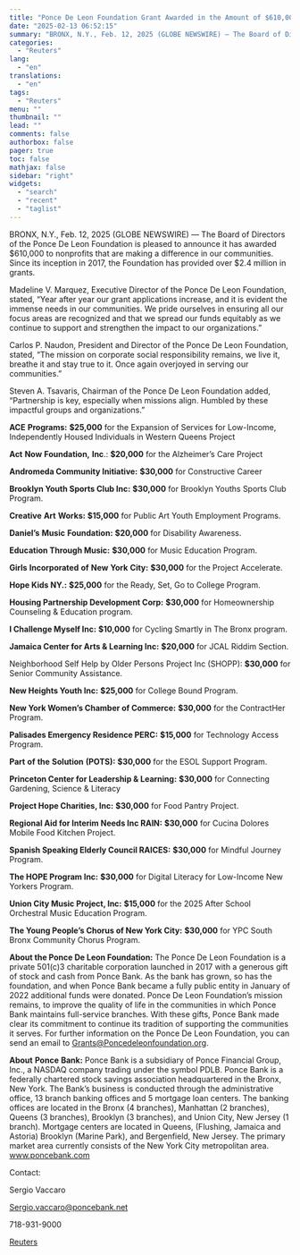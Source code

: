```yaml
---
title: "Ponce De Leon Foundation Grant Awarded in the Amount of $610,000 to Nonprofits"
date: "2025-02-13 06:52:15"
summary: "BRONX, N.Y., Feb. 12, 2025 (GLOBE NEWSWIRE) — The Board of Directors of the Ponce De Leon Foundation is pleased to announce it has awarded $610,000 to nonprofits that are making a difference in our communities. Since its inception in 2017, the Foundation has provided over $2.4 million in grants.Madeline..."
categories:
  - "Reuters"
lang:
  - "en"
translations:
  - "en"
tags:
  - "Reuters"
menu: ""
thumbnail: ""
lead: ""
comments: false
authorbox: false
pager: true
toc: false
mathjax: false
sidebar: "right"
widgets:
  - "search"
  - "recent"
  - "taglist"
---
```


BRONX, N.Y., Feb. 12, 2025 (GLOBE NEWSWIRE) — The Board of Directors of the Ponce De Leon Foundation is pleased to announce it has awarded $610,000 to nonprofits that are making a difference in our communities. Since its inception in 2017, the Foundation has provided over $2.4 million in grants.

Madeline V. Marquez, Executive Director of the Ponce De Leon Foundation, stated, “Year after year our grant applications increase, and it is evident the immense needs in our communities. We pride ourselves in ensuring all our focus areas are recognized and that we spread our funds equitably as we continue to support and strengthen the impact to our organizations.”

Carlos P. Naudon, President and Director of the Ponce De Leon Foundation, stated, “The mission on corporate social responsibility remains, we live it, breathe it and stay true to it. Once again overjoyed in serving our communities.”

Steven A. Tsavaris, Chairman of the Ponce De Leon Foundation added, “Partnership is key, especially when missions align. Humbled by these impactful groups and organizations.”

**ACE** **Programs:** **$25,000** for the Expansion of Services for Low-Income, Independently Housed Individuals in Western Queens Project

**Act** **Now** **Foundation,** **Inc**.: **$20,000** for the Alzheimer’s Care Project

**Andromeda Community Initiative:** **$30,000** for Constructive Career

**Brooklyn Youth Sports Club Inc:** **$30,000** for Brooklyn Youths Sports Club Program.

**Creative** **Art** **Works:** **$15,000** for Public Art Youth Employment Programs.

**Daniel’s** **Music** **Foundation:** **$20,000** for Disability Awareness.

**Education Through Music:** **$30,000** for Music Education Program.

**Girls** **Incorporated** **of** **New** **York** **City:** **$30,000** for the Project Accelerate.

**Hope Kids NY.:** **$25,000** for the Ready, Set, Go to College Program.

**Housing Partnership Development Corp:** **$30,000** for Homeownership Counseling & Education program.

**I Challenge Myself Inc:**  **$10,000** for Cycling Smartly in The Bronx program.

**Jamaica Center for Arts & Learning Inc:** **$20,000** for JCAL Riddim Section.

Neighborhood Self Help by Older Persons Project Inc (SHOPP): **$30,000** for Senior Community Assistance.

**New Heights Youth Inc:** **$25,000** for College Bound Program.

**New York Women’s Chamber of Commerce:** **$30,000** for the ContractHer Program.

**Palisades Emergency Residence PERC:** **$15,000** for Technology Access Program.

**Part** **of** **the** **Solution** **(POTS):** **$30,000** for the ESOL Support Program.

**Princeton Center for Leadership & Learning:** **$30,000** for Connecting Gardening, Science & Literacy

**Project Hope Charities, Inc:** **$30,000** for Food Pantry Project.

**Regional Aid for Interim Needs Inc RAIN:** **$30,000** for Cucina Dolores Mobile Food Kitchen Project.

**Spanish Speaking Elderly Council RAICES:** **$30,000** for Mindful Journey Program.

**The HOPE Program Inc:** **$30,000** for Digital Literacy for Low-Income New Yorkers Program.

**Union City Music Project, Inc:** **$15,000** for the 2025 After School Orchestral Music Education Program.

**The Young People’s Chorus of New York City:** **$30,000** for YPC South Bronx Community Chorus Program.

**About the Ponce De Leon Foundation:** The Ponce De Leon Foundation is a private 501(c)3 charitable corporation launched in 2017 with a generous gift of stock and cash from Ponce Bank. As the bank has grown, so has the foundation, and when Ponce Bank became a fully public entity in January of 2022 additional funds were donated. Ponce De Leon Foundation’s mission remains, to improve the quality of life in the communities in which Ponce Bank maintains full-service branches. With these gifts, Ponce Bank made clear its commitment to continue its tradition of supporting the communities it serves. For further information on the Ponce De Leon Foundation, you can send an email to Grants@Poncedeleonfoundation.org.

**About** **Ponce** **Bank:** Ponce Bank is a subsidiary of Ponce Financial Group, Inc., a NASDAQ company trading under the symbol PDLB. Ponce Bank is a federally chartered stock savings association headquartered in the Bronx, New York. The Bank’s business is conducted through the administrative office, 13 branch banking offices and 5 mortgage loan centers. The banking offices are located in the Bronx (4 branches), Manhattan (2 branches), Queens (3 branches), Brooklyn (3 branches), and Union City, New Jersey (1 branch). Mortgage centers are located in Queens, (Flushing, Jamaica and Astoria) Brooklyn (Marine Park), and Bergenfield, New Jersey. The primary market area currently consists of the New York City metropolitan area. www.poncebank.com

Contact:

Sergio Vaccaro

Sergio.vaccaro@poncebank.net

718-931-9000

[Reuters](https://www.tradingview.com/news/reuters.com,2025-02-12:newsml_GNX97jTDF:0-ponce-de-leon-foundation-grant-awarded-in-the-amount-of-610-000-to-nonprofits/)
